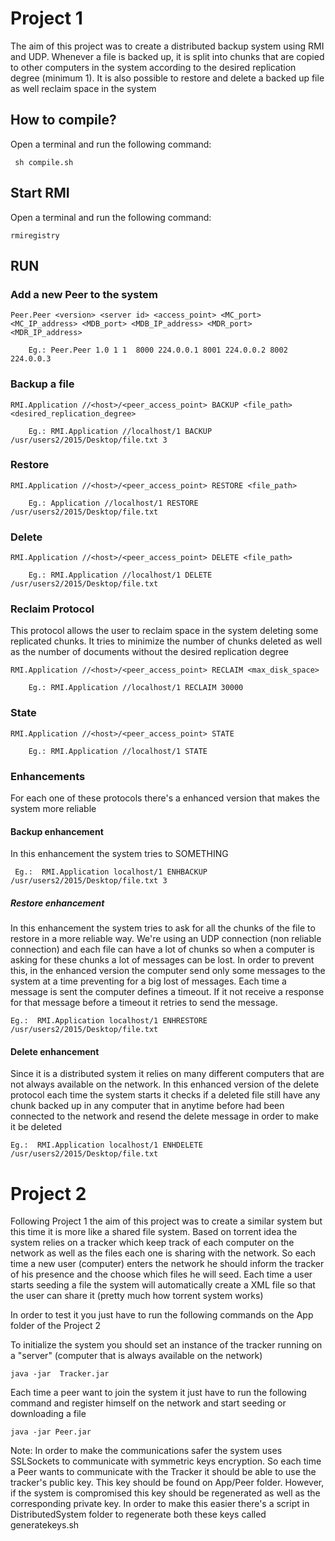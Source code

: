 # Project 1

The aim of this project was to create a distributed backup system using RMI and UDP. Whenever a file is backed up, it is split into chunks that are copied to other computers in the system according to the desired replication degree (minimum 1). It is also possible to restore and delete a backed up file as well reclaim space in the system

## How to compile?
 
 Open a terminal and run the following command:

     sh compile.sh


## Start RMI

 Open a terminal and run the following command:
    
    rmiregistry

## RUN

### Add a new Peer to the system

    Peer.Peer <version> <server id> <access_point> <MC_port> <MC_IP_address> <MDB_port> <MDB_IP_address> <MDR_port> <MDR_IP_address>

        Eg.: Peer.Peer 1.0 1 1  8000 224.0.0.1 8001 224.0.0.2 8002 224.0.0.3

### Backup a file

	RMI.Application //<host>/<peer_access_point> BACKUP <file_path> <desired_replication_degree>

		Eg.: RMI.Application //localhost/1 BACKUP /usr/users2/2015/Desktop/file.txt 3

### Restore

	RMI.Application //<host>/<peer_access_point> RESTORE <file_path>

		Eg.: Application //localhost/1 RESTORE /usr/users2/2015/Desktop/file.txt 

### Delete

	RMI.Application //<host>/<peer_access_point> DELETE <file_path>

		Eg.: RMI.Application //localhost/1 DELETE /usr/users2/2015/Desktop/file.txt

### Reclaim Protocol

This protocol allows the user to reclaim space in the system deleting some replicated chunks. It tries to minimize the number of chunks deleted as well as the number of documents without the desired replication degree

	RMI.Application //<host>/<peer_access_point> RECLAIM <max_disk_space>

		Eg.: RMI.Application //localhost/1 RECLAIM 30000

### State

	RMI.Application //<host>/<peer_access_point> STATE

		Eg.: RMI.Application //localhost/1 STATE


### Enhancements

  For each one of these protocols there's a enhanced version that makes the system more reliable

  #### Backup enhancement
  
  In this enhancement the system tries to SOMETHING

     Eg.:  RMI.Application localhost/1 ENHBACKUP /usr/users2/2015/Desktop/file.txt 3
  
  ##### Restore  enhancement
  
  In this enhancement the system tries to ask for all the chunks of the file to restore in a more reliable way. We're using an UDP connection (non reliable connection) and each file can have a lot of chunks so when a computer is asking for these chunks a lot of messages can be lost. In order to prevent this, in the enhanced version the computer send only some messages to the system at a time preventing for a big lost of messages. Each time a message is sent the computer defines a timeout. If it not receive a response for that message before a timeout it retries to send the message.

    Eg.:  RMI.Application localhost/1 ENHRESTORE /usr/users2/2015/Desktop/file.txt

  #### Delete enhancement
  
  Since it is a distributed system it relies on many different computers that are not always available on the network. In this enhanced version of the delete protocol each time the system starts it checks if a deleted file still have any chunk backed up in any computer that in anytime before had been connected to the network and resend the delete message in order to make it be deleted

    Eg.:  RMI.Application localhost/1 ENHDELETE /usr/users2/2015/Desktop/file.txt


# Project 2

Following Project 1 the aim of this project was to create a similar system but this time it is more like a shared file system. Based on torrent idea the system relies on a tracker which keep track of each computer on the network as well as the files each one is sharing with the network. So each time a new user (computer) enters the network he should inform the tracker of his presence and the choose which files he will seed. Each time a user starts seeding a file the system will automatically create a XML file so that the user can share it (pretty much how torrent system works)

In order to test it you just have to run the following commands on the App folder of the Project 2

To initialize the system you should set an instance of the tracker running on a "server" (computer that is always available on the network)

```
java -jar  Tracker.jar
```

Each time a peer want to join the system it just have to run the following command and register himself on the network and start seeding or downloading a file

```
java -jar Peer.jar
```

Note: In order to make the communications safer the system uses SSLSockets to communicate with symmetric keys encryption. So each time a Peer wants to communicate with the Tracker it should be able to use the tracker's public key. This key should be found on App/Peer folder. However, if the system is compromised this key should be regenerated as well as the corresponding private key. In order to make this easier there's a  script in DistributedSystem folder to regenerate both these keys called generatekeys.sh



